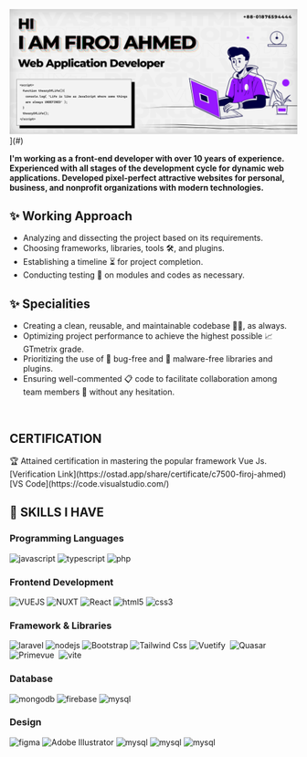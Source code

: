 ![Github Banner](https://raw.githubusercontent.com/codiologist/codiologist/main/firoj-ahmed-codiologist.jpg)](#)

<p>
    <strong>
        I'm working as a front-end developer with over 10 years of experience. Experienced with all stages of the development cycle for dynamic web applications. Developed pixel-perfect attractive websites for personal, business, and nonprofit organizations with modern technologies.
    </strong>
</p>


<h2>✨ Working Approach</h2>
<ul>
    <li>
        Analyzing and dissecting the project based on its requirements.
    </li>
    <li>
        Choosing frameworks, libraries, tools 🛠, and plugins.
    </li>
    <li>
        Establishing a timeline ⏳ for project completion.
    </li>
    <li>
        Conducting testing 🔬 on modules and codes as necessary.
    </li>
</ul>

<h2>✨ Specialities</h2>
<ul>
    <li>
        Creating a clean, reusable, and maintainable codebase 👩‍💻, as always.
    </li>
    <li>
        Optimizing project performance to achieve the highest possible 📈 GTmetrix grade.
    </li>
    <li>
        Prioritizing the use of 🐞 bug-free and 👾 malware-free libraries and plugins.
    </li>
    <li>
        Ensuring well-commented 📋 code to facilitate collaboration among team members 🤝 without any hesitation.
    </li>
</ul>

<br/>
<h2> CERTIFICATION</h2>
🏆 Attained certification in mastering the popular framework Vue Js.
[Verification Link](https://ostad.app/share/certificate/c7500-firoj-ahmed) 
[VS Code](https://code.visualstudio.com/)


<br/>
<h2>💪 SKILLS I HAVE</h2>
<h3>Programming Languages</h3>
<p>
    <img src="https://img.shields.io/badge/-Javascript-F0DB4F?style=for-the-badge&labelColor=black&logo=javascript&logoColor=F0DB4F" alt="javascript" />
    <img src="https://img.shields.io/badge/-Typescript-007acc?style=for-the-badge&labelColor=black&logo=typescript&logoColor=007acc" alt="typescript" />
    <img src="https://img.shields.io/badge/PHP-777BB4?style=for-the-badge&labelColor=black&logo=php&logoColor=white" alt="php" />
</p>

<h3>Frontend Development</h3>
<p>
    <img src="https://img.shields.io/badge/Vue.js-090E25?style=for-the-badge&logo=vue.js&logoColor=4FC08D" alt="VUEJS" />
    <img src="https://img.shields.io/badge/nuxt%20js-00C16A?style=for-the-badge&logo=nuxtdotjs&logoColor=white" alt="NUXT" />
    <img src="https://img.shields.io/badge/React-20232A?style=for-the-badge&logo=react&logoColor=61DAFB" alt="React" />
    <img src="https://img.shields.io/badge/HTML5-E34F26?style=for-the-badge&logo=html5&logoColor=white" alt="html5" />
    <img src="https://img.shields.io/badge/CSS3-1572B6?style=for-the-badge&logo=css3&logoColor=white" alt="css3" />
</p>

<h3>Framework &amp; Libraries</h3>
<p>
    <img src="https://img.shields.io/badge/Laravel-F9322C?style=for-the-badge&logo=laravel&logoColor=white" alt="laravel" />
    <img src="https://img.shields.io/badge/Node%20js-339933?style=for-the-badge&logo=nodedotjs&logoColor=white" alt="nodejs" />
    <img src="https://img.shields.io/badge/Bootstrap-563D7C?style=for-the-badge&logo=bootstrap&logoColor=white" alt="Bootstrap" />
    <img src="https://img.shields.io/badge/Tailwind_CSS-38BDF8?style=for-the-badge&logo=tailwind-css&logoColor=white" alt="Tailwind Css" />
    <img src="https://img.shields.io/badge/Vuetify-1867C0?style=for-the-badge&logo=vuetify&logoColor=white" alt="Vuetify" />
    <img src="https://img.shields.io/badge/Bootstrap%20Vue-563D7C?style=for-the-badge&logo=bootstrap&logoColor=white" alt="" />
    <img src="https://img.shields.io/badge/Quasar-1976D2?style=for-the-badge&logo=quasar&logoColor=white" alt="Quasar" />
    <img src="https://img.shields.io/badge/Primevue-10B981?style=for-the-badge&logo=primevue&Color=white" alt="Primevue" />
    <img src="https://img.shields.io/badge/axios-671ddf?&style=for-the-badge&logo=axios&logoColor=#0F172A" alt="" />
    <img src="https://img.shields.io/badge/Vite-B73BFE?style=for-the-badge&logo=vite&logoColor=FFD62E" alt="vite" />
    <img src="https://img.shields.io/badge/Vercel-000000?style=for-the-badge&logo=vercel&logoColor=white" alt="" />
    <img src="https://img.shields.io/badge/Netlify-00C7B7?style=for-the-badge&logo=netlify&logoColor=white" alt=""/>
    <img src="https://img.shields.io/badge/Railway-131415?style=for-the-badge&logo=railway&logoColor=white" alt="" />
    <img src="" alt="" />
    <img src="" alt="" />
    <img src="" alt="" />
    <img src="" alt="" />
    <img src="" alt="" />
    <img src="" alt="" />
    <img src="" alt="" />
    <img src="" alt="" />
    <img src="" alt="" />
    <img src="" alt="" />
</p>

<h3>Database</h3>
<p>
    <img src="https://img.shields.io/badge/MongoDB-4EA94B?style=for-the-badge&logo=mongodb&logoColor=white" alt="mongodb" />
    <img src="https://img.shields.io/badge/firebase-ffca28?style=for-the-badge&logo=firebase&logoColor=black" alt="firebase" />
    <img src="https://img.shields.io/badge/MySQL-005C84?style=for-the-badge&logo=mysql&logoColor=white" alt="mysql" />
</p>

<h3>Design</h3>
<p>
    <img src="https://img.shields.io/badge/Figma-F24E1E?style=for-the-badge&logo=figma&logoColor=white" alt="figma" />
    <img src="https://img.shields.io/badge/Adobe%20Illustrator-310000?style=for-the-badge&logo=adobe%20illustrator&logoColor=#F79500" alt="Adobe Illustrator" />
    <img src="https://img.shields.io/badge/Adobe%20Photoshop-001D34?style=for-the-badge&logo=Adobe%20Photoshop&logoColor=#30A5F7" alt="mysql" />
    <img src="https://img.shields.io/badge/Adobe%20XD-470137?style=for-the-badge&logo=Adobe%20XD&logoColor=#FF61F6" alt="mysql" />
    <img src="https://img.shields.io/badge/Sketch-FFB387?style=for-the-badge&logo=sketch&logoColor=black" alt="mysql" />
</p>
